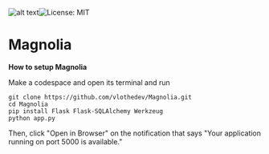 ![alt text](https://i.imgur.com/FkYwWdp.png)![License: MIT](https://img.shields.io/badge/license-MIT%20-blue?style=flat&logo=none)

# Magnolia

**How to setup Magnolia**

Make a codespace and open its terminal and run

```
git clone https://github.com/vlothedev/Magnolia.git
cd Magnolia
pip install Flask Flask-SQLAlchemy Werkzeug
python app.py
```
Then, click "Open in Browser" on the notification that says "Your application running on port 5000 is available."
